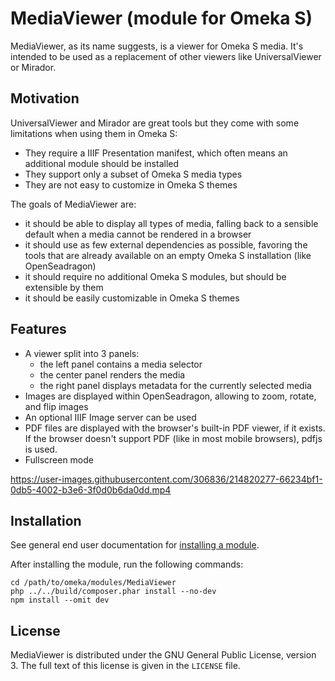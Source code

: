 # MediaViewer (module for Omeka S)

MediaViewer, as its name suggests, is a viewer for Omeka S media.
It's intended to be used as a replacement of other viewers like UniversalViewer
or Mirador.

## Motivation

UniversalViewer and Mirador are great tools but they come with some limitations
when using them in Omeka S:

- They require a IIIF Presentation manifest, which often means an additional
  module should be installed
- They support only a subset of Omeka S media types
- They are not easy to customize in Omeka S themes

The goals of MediaViewer are:

- it should be able to display all types of media, falling back to a sensible
  default when a media cannot be rendered in a browser
- it should use as few external dependencies as possible, favoring the
  tools that are already available on an empty Omeka S installation (like
  OpenSeadragon)
- it should require no additional Omeka S modules, but should be extensible by
  them
- it should be easily customizable in Omeka S themes

## Features

- A viewer split into 3 panels:
  - the left panel contains a media selector
  - the center panel renders the media
  - the right panel displays metadata for the currently selected media
- Images are displayed within OpenSeadragon, allowing to zoom, rotate, and flip images
- An optional IIIF Image server can be used
- PDF files are displayed with the browser's built-in PDF viewer, if it exists.
  If the browser doesn't support PDF (like in most mobile browsers), pdfjs is
  used.
- Fullscreen mode

https://user-images.githubusercontent.com/306836/214820277-66234bf1-0db5-4002-b3e6-3f0d0b6da0dd.mp4

## Installation

See general end user documentation for
[installing a module](http://omeka.org/s/docs/user-manual/modules/#installing-modules).

After installing the module, run the following commands:

```
cd /path/to/omeka/modules/MediaViewer
php ../../build/composer.phar install --no-dev
npm install --omit dev
```

## License

MediaViewer is distributed under the GNU General Public License, version 3. The
full text of this license is given in the `LICENSE` file.
